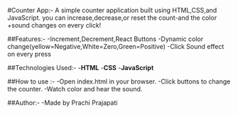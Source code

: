 #Counter App:-
A simple counter application built using HTML,CSS,and JavaScript.
you can increase,decrease,or reset the count-and the color +sound changes on every click!

##Features:-
-Increment,Decrement,React Buttons
-Dynamic color change(yellow=Negative,White=Zero,Green=Positive)
-Click Sound effect on every press

##Technologies Used:-
-**HTML**
-**CSS**
-**JavaScript**

##How to use :-
-Open index.html in your browser.
-Click buttons to change the counter.
-Watch color and hear the sound.

##Author:-
-Made by Prachi Prajapati

